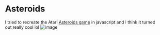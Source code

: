 # Asteroids
I tried to recreate the Atari <a href="https://en.wikipedia.org/wiki/Asteroids_(video_game)">Asteroids game</a> in javascript and I think it turned out really cool lol 
![image](https://github.com/viuh9997/asteroids/assets/92545891/8c11416d-a478-4685-9113-a93cd0824f77)
